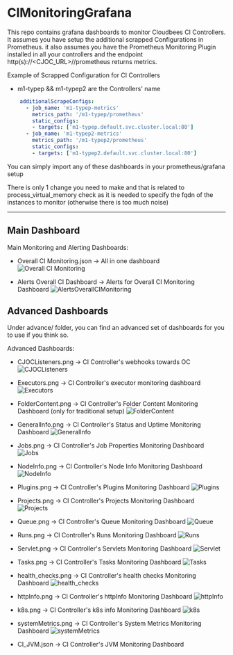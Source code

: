 # CIMonitoringGrafana

This repo contains grafana dashboards to monitor Cloudbees CI Controllers.
It assumes you have setup the additional scrapped Configurations in Prometheus.
it also assumes you have the Prometheus Monitoring Plugin installed in all your controllers and the endpoint
http(s)://<CJOC_URL>/<controller>/prometheus returns metrics.

Example of Scrapped Configuration for CI Controllers
- m1-typep && m1-typep2 are the Controllers' name
```yaml
    additionalScrapeConfigs:
      - job_name: 'm1-typep-metrics'
        metrics_path: '/m1-typep/prometheus'
        static_configs:
        - targets: ['m1-typep.default.svc.cluster.local:80']
      - job_name: 'm1-typep2-metrics'
        metrics_path: '/m1-typep2/prometheus'
        static_configs:
        - targets: ['m1-typep2.default.svc.cluster.local:80']
```

You can simply import any of these dashboards in your prometheus/grafana setup

There is only 1 change you need to make and that is related to process_virtual_memory check as it is needed to specify the fqdn of the instances to monitor (otherwise there is too much noise)

---

## Main Dashboard 

Main Monitoring and Alerting Dashboards:
- Overall CI Monitoring.json -> All in one dashboard
![Overall CI Monitoring](./screenshots/OverallDashboard.png "CJOCListeners")

- Alerts Overall CI Dashboard -> Alerts for Overall CI Monitoring Dashboard
![AlertsOverallCIMonitoring](./screenshots/AlertsOverallCIMonitoring.png "AlertsOverallDashboard") 

## Advanced Dashboards
Under advance/ folder, you can find an advanced set of dashboards for you to use if you think so.

Advanced Dashboards:
- CJOCListeners.png -> CI Controller's webhooks towards OC
![CJOCListeners](./screenshots/CJOCListeners.png "CJOCListeners")

- Executors.png -> CI Controller's executor monitoring dashboard
![Executors](./screenshots/Executors.png "Executors")

- FolderContent.png -> CI Controller's Folder Content Monitoring Dashboard (only for traditional setup)
![FolderContent](./screenshots/FolderContent.png "FolderContent")

- GeneralInfo.png -> CI Controller's Status and Uptime Monitoring Dashboard
![GeneralInfo](./screenshots/GeneralInfo.png "GeneralInfo")

- Jobs.png -> CI Controller's Job Properties Monitoring Dashboard
![Jobs](./screenshots/Jobs.png "Jobs")

- NodeInfo.png -> CI Controller's Node Info Monitoring Dashboard
![NodeInfo](./screenshots/NodeInfo.png "NodeInfo")

- Plugins.png -> CI Controller's Plugins Monitoring Dashboard
![Plugins](./screenshots/Plugins.png "Plugins")

- Projects.png -> CI Controller's Projects Monitoring Dashboard
![Projects](./screenshots/Projects.png "Projects")

- Queue.png -> CI Controller's Queue  Monitoring Dashboard
![Queue](./screenshots/Queue.png "Queue")

- Runs.png -> CI Controller's Runs Monitoring Dashboard
![Runs](./screenshots/Runs.png "Runs")

- Servlet.png -> CI Controller's Servlets Monitoring Dashboard
![Servlet](./screenshots/Servlet.png "Servlet")

- Tasks.png -> CI Controller's Tasks  Monitoring Dashboard
![Tasks](./screenshots/Tasks.png "Tasks")

- health_checks.png -> CI Controller's health checks Monitoring Dashboard
![health_checks](./screenshots/health_checks.png "health_checks")

- httpInfo.png -> CI Controller's httpInfo Monitoring Dashboard
![httpInfo](./screenshots/httpInfo.png "httpInfo")

- k8s.png -> CI Controller's k8s info Monitoring Dashboard
![k8s](./screenshots/k8s.png "k8s")

- systemMetrics.png -> CI Controller's System Metrics Monitoring Dashboard
![systemMetrics](./screenshots/systemMetrics.png "systemMetrics")

- CI_JVM.json -> CI Controller's JVM Monitoring Dashboard
